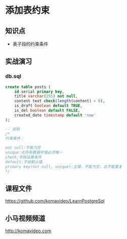 添加表约束
=========

## 知识点

* 表子段的约束条件

## 实战演习

### db.sql

~~~sql
create table posts (
    id serial primary key,
    title varchar(255) not null,
    content text check(length(content) > 8),
    is_draft boolean default TRUE,
    is_del boolean default FALSE,
    created_date timestamp default 'now'
);

-- 说明
/*
约束条件：

not null:不能为空
unique:在所有数据中值必须唯一
check:字段设置条件
default:字段默认值
primary key(not null, unique):主键，不能为空，且不能重复
*/
~~~

## 课程文件

https://github.com/komavideo/LearnPostgreSql

## 小马视频频道

http://komavideo.com
